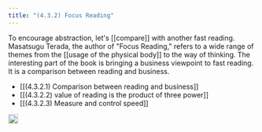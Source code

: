 ```yaml
---
title: "(4.3.2) Focus Reading"
---
```


To encourage abstraction, let's [[compare]] with another fast reading. Masatsugu Terada, the author of "Focus Reading," refers to a wide range of themes from the [[usage of the physical body]] to the way of thinking. The interesting part of the book is bringing a business viewpoint to fast reading. It is a comparison between reading and business.

- [[(4.3.2.1) Comparison between reading and business]]
- [[(4.3.2.2) value of reading is the product of three power]]
- [[(4.3.2.3) Measure and control speed]]

<img src='https://scrapbox.io/api/pages/nishio/en/icon' alt='en.icon' height="19.5"/>